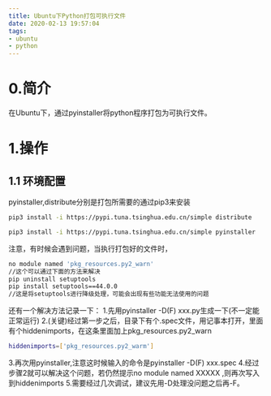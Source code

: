 ```yaml
---
title: Ubuntu下Python打包可执行文件
date: 2020-02-13 19:57:04
tags:
- ubuntu
- python
---
```


# 0.简介
在Ubuntu下，通过pyinstaller将python程序打包为可执行文件。

# 1.操作

## 1.1 环境配置
pyinstaller,distribute分别是打包所需要的通过pip3来安装
```bash
pip3 install -i https://pypi.tuna.tsinghua.edu.cn/simple distribute

pip3 install -i https://pypi.tuna.tsinghua.edu.cn/simple pyinstaller
```
注意，有时候会遇到问题，当执行打包好的文件时，
```bash
no module named 'pkg_resources.py2_warn'
//这个可以通过下面的方法来解决
pip uninstall setuptools
pip install setuptools==44.0.0
//这是将setuptools进行降级处理，可能会出现有些功能无法使用的问题
```

还有一个解决方法记录一下：
1.先用pyinstaller -D(F) xxx.py生成一下(不一定能正常运行)
2.(关键)经过第一步之后，目录下有个.spec文件，用记事本打开，里面有个hiddenimports，在这条里面加上pkg_resources.py2_warn
```bash
hiddenimports=['pkg_resources.py2_warm']
```
3.再次用pyinstaller,注意这时候输入的命令是pyinstaller -D(F) xxx.spec
4.经过步骤2就可以解决这个问题，若仍然提示no module named XXXXX ,则再次写入到hiddenimports
5.需要经过几次调试，建议先用-D处理没问题之后再-F。
